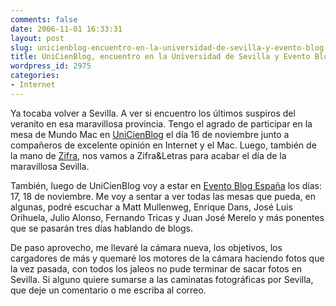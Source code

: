```yaml
---
comments: false
date: 2006-11-01 16:33:31
layout: post
slug: unicienblog-encuentro-en-la-universidad-de-sevilla-y-evento-blog-espana
title: UniCienBlog, encuentro en la Universidad de Sevilla y Evento Blog España
wordpress_id: 2975
categories:
- Internet
---
```


Ya tocaba volver a Sevilla. A ver si encuentro los últimos suspiros del veranito en esa maravillosa provincia. Tengo el agrado de participar en la mesa de Mundo Mac en [UniCienBlog](http://www.alamedarte.com/jornadas/) el día 16 de noviembre junto a compañeros de excelente opinión en Internet y el Mac. Luego, también de la mano de [Zifra](http://zifra.blogalia.com/), nos vamos a Zifra&Letras para acabar el día de la maravillosa Sevilla.





También, luego de UniCienBlog voy a estar en [Evento Blog España](http://www.eventoblog.com/) los días: 17, 18 de noviembre. Me voy a sentar a ver todas las mesas que pueda, en algunas, podré escuchar a Matt Mullenweg, Enrique Dans, José Luis Orihuela, Julio Alonso, Fernando Tricas y Juan José Merelo y más ponentes que se pasarán tres días hablando de blogs.





De paso aprovecho, me llevaré la cámara nueva, los objetivos, los cargadores de más y quemaré los motores de la cámara haciendo fotos que la vez pasada, con todos los jaleos no pude terminar de sacar fotos en Sevilla. Si alguno quiere sumarse a las caminatas fotográficas por Sevilla, que deje un comentario o me escriba al correo.



